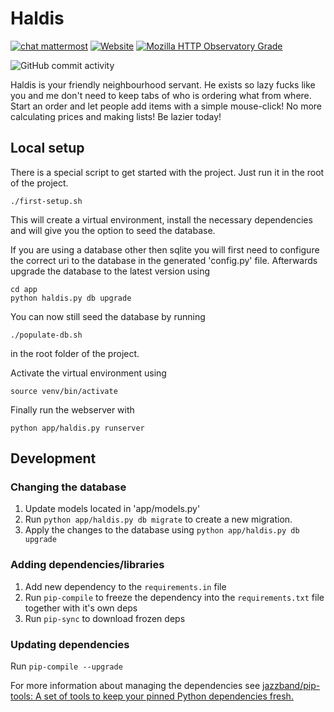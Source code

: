 Haldis
=======
[![chat mattermost](https://img.shields.io/badge/chat-mattermost-blue.svg)](https://mattermost.zeus.gent/zeus/channels/haldis)
[![Website](https://img.shields.io/website/https/haldis.zeus.gent.svg)](https://haldis.zeus.gent)
[![Mozilla HTTP Observatory Grade](https://img.shields.io/mozilla-observatory/grade-score/haldis.zeus.gent.svg?publish)](https://observatory.mozilla.org/analyze/haldis.zeus.gent)

![GitHub commit activity](https://img.shields.io/github/commit-activity/y/zeuswpi/haldis.svg)

Haldis is your friendly neighbourhood servant. He exists so lazy fucks like you and me don't need to keep tabs of who is ordering what from where.
Start an order and let people add items with a simple mouse-click!
No more calculating prices and making lists!
Be lazier today!

## Local setup

There is a special script to get started with the project. Just run it in the root of the project.

    ./first-setup.sh
    
This will create a virtual environment, install the necessary dependencies and will give you the option to seed the database.

If you are using a database other then sqlite you will first need to configure the correct uri to the database in the generated 'config.py' file.
Afterwards upgrade the database to the latest version using 

    cd app
    python haldis.py db upgrade
    
You can now still seed the database by running

    ./populate-db.sh
    
in the root folder of the project.


Activate the virtual environment using

    source venv/bin/activate

Finally run the webserver with

    python app/haldis.py runserver
    
## Development

### Changing the database

1. Update models located in 'app/models.py'
2. Run `python app/haldis.py db migrate` to create a new migration.
3. Apply the changes to the database using `python app/haldis.py db upgrade`

### Adding dependencies/libraries

1. Add new dependency to the `requirements.in` file
2. Run `pip-compile` to freeze the dependency into the `requirements.txt` file together with it's own deps
3. Run `pip-sync` to download frozen deps

### Updating dependencies
Run `pip-compile --upgrade`

For more information about managing the dependencies see [jazzband/pip-tools: A set of tools to keep your pinned Python dependencies fresh.](https://github.com/jazzband/pip-tools)
